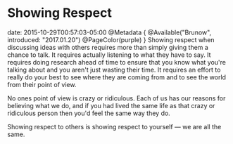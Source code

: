 # Showing Respect
date: 2015-10-29T00:57:03-05:00
@Metadata {
  @Available("Brunow", introduced: "2017.01.20")
  @PageColor(purple)
}
Showing respect when discussing ideas with others requires more than simply giving them a chance to talk. It requires actually listening to what they have to say. It requires doing research ahead of time to ensure that you know what you're talking about and you aren't just wasting their time. It requires an effort to really do your best to see where they are coming from and to see the world from their point of view.

No ones point of view is crazy or ridiculous. Each of us has our reasons for believing what we do, and if you had lived the same life as that crazy or ridiculous person then you'd feel the same way they do.

Showing respect to others is showing respect to yourself &mdash; we are all the same.
